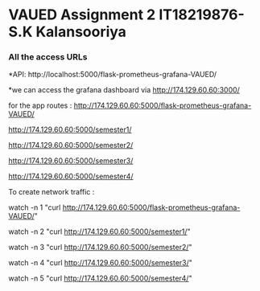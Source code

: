 # VAUED Assignment 2 IT18219876- S.K Kalansooriya

### All the access URLs

*API: http://localhost:5000/flask-prometheus-grafana-VAUED/

*we can access the grafana dashboard via http://174.129.60.60:3000/


for the app routes : 
http://174.129.60.60:5000/flask-prometheus-grafana-VAUED/

http://174.129.60.60:5000/semester1/

http://174.129.60.60:5000/semester2/

http://174.129.60.60:5000/semester3/

http://174.129.60.60:5000/semester4/

To create network traffic :

watch -n 1 "curl http://174.129.60.60:5000/flask-prometheus-grafana-VAUED/"

watch -n 2 "curl http://174.129.60.60:5000/semester1/"

watch -n 3 "curl http://174.129.60.60:5000/semester2/"

watch -n 4 "curl http://174.129.60.60:5000/semester3/"

watch -n 5 "curl http://174.129.60.60:5000/semester4/"
